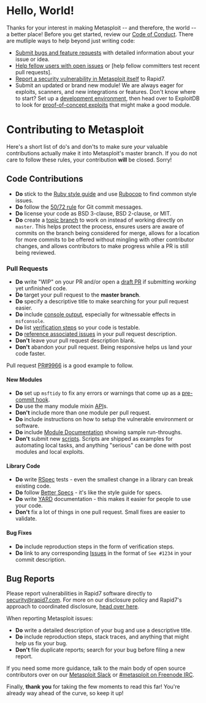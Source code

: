 # Hello, World!

Thanks for your interest in making Metasploit -- and therefore, the
world -- a better place!  Before you get started, review our
[Code of Conduct].  There are mutliple ways to help beyond just writing code:
 - [Submit bugs and feature requests] with detailed information about your issue or idea.
 - [Help fellow users with open issues] or [help fellow committers test recent pull requests].
 - [Report a security vulnerability in Metasploit itself] to Rapid7.
 - Submit an updated or brand new module!  We are always eager for exploits, scanners, and new
   integrations or features. Don't know where to start? Set up a [development environment], then head over to ExploitDB to look for [proof-of-concept exploits] that might make a good module.

# Contributing to Metasploit

Here's a short list of do's and don'ts to make sure *your* valuable contributions actually make
it into Metasploit's master branch.  If you do not care to follow these rules, your contribution
**will** be closed. Sorry!

## Code Contributions

* **Do** stick to the [Ruby style guide] and use [Rubocop] to find common style issues.
* **Do** follow the [50/72 rule] for Git commit messages.
* **Do** license your code as BSD 3-clause, BSD 2-clause, or MIT.
* **Do** create a [topic branch] to work on instead of working directly on `master`.
  This helps protect the process, ensures users are aware of commits on the branch being considered for merge,
  allows for a location for more commits to be offered without mingling with other contributor changes,
  and allows contributors to make progress while a PR is still being reviewed.


### Pull Requests

* **Do** write "WIP" on your PR and/or open a [draft PR] if submitting *working* yet unfinished code.
* **Do** target your pull request to the **master branch**.
* **Do** specify a descriptive title to make searching for your pull request easier.
* **Do** include [console output], especially for witnessable effects in `msfconsole`.
* **Do** list [verification steps] so your code is testable.
* **Do** [reference associated issues] in your pull request description.
* **Don't** leave your pull request description blank.
* **Don't** abandon your pull request. Being responsive helps us land your code faster.

Pull request [PR#9966] is a good example to follow.

#### New Modules

* **Do** set up `msftidy` to fix any errors or warnings that come up as a [pre-commit hook].
* **Do** use the many module mixin [API]s.
* **Don't** include more than one module per pull request.
* **Do** include instructions on how to setup the vulnerable environment or software.
* **Do** include [Module Documentation] showing sample run-throughs.
* **Don't** submit new [scripts].  Scripts are shipped as examples for automating local tasks, and
  anything "serious" can be done with post modules and local exploits.

#### Library Code

* **Do** write [RSpec] tests - even the smallest change in a library can break existing code.
* **Do** follow [Better Specs] - it's like the style guide for specs.
* **Do** write [YARD] documentation - this makes it easier for people to use your code.
* **Don't** fix a lot of things in one pull request. Small fixes are easier to validate.

#### Bug Fixes

* **Do** include reproduction steps in the form of verification steps.
* **Do** link to any corresponding [Issues] in the format of `See #1234` in your commit description.

## Bug Reports

Please report vulnerabilities in Rapid7 software directly to security@rapid7.com. For more on our disclosure policy and Rapid7's approach to coordinated disclosure, [head over here](https://www.rapid7.com/security). 

When reporting Metasploit issues:
* **Do** write a detailed description of your bug and use a descriptive title.
* **Do** include reproduction steps, stack traces, and anything that might help us fix your bug.
* **Don't** file duplicate reports; search for your bug before filing a new report.

If you need some more guidance, talk to the main body of open source contributors over on our
[Metasploit Slack] or [#metasploit on Freenode IRC].

Finally, **thank you** for taking the few moments to read this far! You're already way ahead of the
curve, so keep it up!

[Code of Conduct]:https://github.com/rapid7/metasploit-framework/wiki/CODE_OF_CONDUCT.md
[Submit bugs and feature requests]:http://r-7.co/MSF-BUGv1
[Help fellow users with open issues]:https://github.com/rapid7/metasploit-framework/issues
[help fellow committers test recently submitted pull requests]:https://github.com/rapid7/metasploit-framework/pulls
[Report a security vulnerability in Metasploit itself]:https://www.rapid7.com/disclosure.jsp
[development environment]:http://r-7.co/MSF-DEV
[proof-of-concept exploits]:https://www.exploit-db.com/search?verified=true&hasapp=true&nomsf=true
[Ruby style guide]:https://github.com/bbatsov/ruby-style-guide
[Rubocop]:https://rubygems.org/search?query=rubocop
[50/72 rule]:http://tbaggery.com/2008/04/19/a-note-about-git-commit-messages.html
[topic branch]:http://git-scm.com/book/en/Git-Branching-Branching-Workflows#Topic-Branches
[draft PR]:https://help.github.com/en/articles/about-pull-requests#draft-pull-requests
[console output]:https://help.github.com/articles/github-flavored-markdown#fenced-code-blocks
[verification steps]:https://help.github.com/articles/writing-on-github#task-lists
[reference associated issues]:https://github.com/blog/1506-closing-issues-via-pull-requests
[PR#9966]:https://github.com/rapid7/metasploit-framework/pull/9966
[pre-commit hook]:https://github.com/rapid7/metasploit-framework/blob/master/tools/dev/pre-commit-hook.rb
[API]:https://rapid7.github.io/metasploit-framework/api
[Module Documentation]:https://github.com/rapid7/metasploit-framework/wiki/Generating-Module-Documentation
[scripts]:https://github.com/rapid7/metasploit-framework/tree/master/scripts
[RSpec]:http://rspec.info
[Better Specs]:http://betterspecs.org
[YARD]:http://yardoc.org
[Issues]:https://github.com/rapid7/metasploit-framework/issues
[Metasploit Slack]:https://www.metasploit.com/slack
[#metasploit on Freenode IRC]:http://webchat.freenode.net/?channels=%23metasploit&uio=d4
